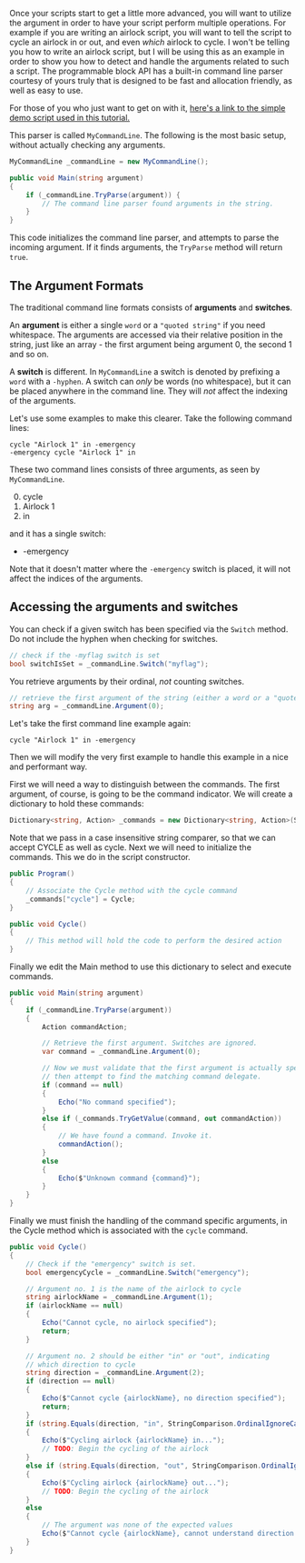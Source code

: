 Once your scripts start to get a little more advanced, you will want to utilize the argument in order to have your script perform multiple operations. For example if you are writing an airlock script, you will want to tell the script to cycle an airlock in or out, and even _which_ airlock to cycle. I won't be telling you how to write an airlock script, but I will be using this as an example in order to show you how to detect and handle the arguments related to such a script. The programmable block API has a built-in command line parser courtesy of yours truly that is designed to be fast and allocation friendly, as well as easy to use.

For those of you who just want to get on with it, [here's a link to the simple demo script used in this tutorial.](MyCommandLine.cs)

This parser is called `MyCommandLine`. The following is the most basic setup, without actually checking any arguments.

```csharp
MyCommandLine _commandLine = new MyCommandLine();

public void Main(string argument)
{
    if (_commandLine.TryParse(argument)) {
        // The command line parser found arguments in the string.
    }
}
```

This code initializes the command line parser, and attempts to parse the incoming argument. If it finds arguments, the `TryParse` method will return `true`. 

## The Argument Formats

The traditional command line formats consists of **arguments** and **switches**. 

An **argument** is either a single `word` or a `"quoted string"` if you need whitespace. The arguments are accessed via their relative position in the string, just like an array - the first argument being argument 0, the second 1 and so on. 

A **switch** is different. In `MyCommandLine` a switch is denoted by prefixing a `word` with a `-hyphen`. A switch can _only_ be words (no whitespace), but it can be placed anywhere in the command line. They will _not_ affect the indexing of the arguments.

Let's use some examples to make this clearer. Take the following command lines:

```
cycle "Airlock 1" in -emergency
-emergency cycle "Airlock 1" in
```

These two command lines consists of three arguments, as seen by `MyCommandLine`.

0. cycle
1. Airlock 1
2. in

and it has a single switch:

* -emergency


Note that it doesn't matter where the `-emergency` switch is placed, it will not affect the indices of the arguments.



## Accessing the arguments and switches

You can check if a given switch has been specified via the `Switch` method. Do not include the hyphen when checking for switches.

```csharp
// check if the -myflag switch is set
bool switchIsSet = _commandLine.Switch("myflag");
```

You retrieve arguments by their ordinal, _not_ counting switches.

```csharp
// retrieve the first argument of the string (either a word or a "quoted string"). The quotes are removed for you.
string arg = _commandLine.Argument(0);
```

Let's take the first command line example again:

```
cycle "Airlock 1" in -emergency
```

Then we will modify the very first example to handle this example in a nice and performant way.

First we will need a way to distinguish between the commands. The first argument, of course, is going to be the command indicator. We will create a dictionary to hold these commands:

```csharp
Dictionary<string, Action> _commands = new Dictionary<string, Action>(StringComparer.OrdinalIgnoreCase);
```

Note that we pass in a case insensitive string comparer, so that we can accept CYCLE as well as cycle. Next we will need to initialize the commands. This we do in the script constructor.

```csharp
public Program() 
{
    // Associate the Cycle method with the cycle command
    _commands["cycle"] = Cycle;
}

public void Cycle()
{
	// This method will hold the code to perform the desired action
}
```

Finally we edit the Main method to use this dictionary to select and execute commands.

```csharp
public void Main(string argument)
{
    if (_commandLine.TryParse(argument))
    {
        Action commandAction;

        // Retrieve the first argument. Switches are ignored.
        var command = _commandLine.Argument(0);

        // Now we must validate that the first argument is actually specified, 
        // then attempt to find the matching command delegate.
        if (command == null)
        {
            Echo("No command specified");
        } 
        else if (_commands.TryGetValue(command, out commandAction))
        {
            // We have found a command. Invoke it.
            commandAction();
        }
        else
        {
            Echo($"Unknown command {command}");
        }
    }
}
```

Finally we must finish the handling of the command specific arguments, in the Cycle method which is associated with the `cycle` command.

```csharp
public void Cycle()
{
    // Check if the "emergency" switch is set.
    bool emergencyCycle = _commandLine.Switch("emergency");

    // Argument no. 1 is the name of the airlock to cycle
    string airlockName = _commandLine.Argument(1);
    if (airlockName == null)
    {
        Echo("Cannot cycle, no airlock specified");
        return;
    }

    // Argument no. 2 should be either "in" or "out", indicating
    // which direction to cycle
    string direction = _commandLine.Argument(2);
    if (direction == null)
    {
        Echo($"Cannot cycle {airlockName}, no direction specified");
        return;
    }
    if (string.Equals(direction, "in", StringComparison.OrdinalIgnoreCase))
    {
        Echo($"Cycling airlock {airlockName} in...");
        // TODO: Begin the cycling of the airlock
    }
    else if (string.Equals(direction, "out", StringComparison.OrdinalIgnoreCase))
    {
        Echo($"Cycling airlock {airlockName} out...");
        // TODO: Begin the cycling of the airlock
    }
    else
    {
        // The argument was none of the expected values
        Echo($"Cannot cycle {airlockName}, cannot understand direction {direction}");
    }
}
```
